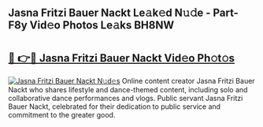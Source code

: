 ## Jasna Fritzi Bauer Nackt Le𝚊k𝚎d N𝚞𝚍e - Part-F8y Vid𝚎o Photos Le𝚊ks BH8NW

# <h2><a href="http://fb1y5u5.evod.top/?m=Jasna+Fritzi+Bauer+Nackt">🔗 👉🔴 Jasna Fritzi Bauer Nackt Vid𝚎o Ph𝚘t𝚘s</a></h2>

[![Jasna Fritzi Bauer Nackt N𝚞d𝚎s](https://i.imgur.com/8V9OHl7.gif)](http://fb1y5u5.evod.top/?m=Jasna+Fritzi+Bauer+Nackt)
Online content creator Jasna Fritzi Bauer Nackt who shares lifestyle and dance-themed content, including solo and collaborative dance performances and vlogs. Public servant Jasna Fritzi Bauer Nackt, celebrated for their dedication to public service and commitment to the greater good. 
